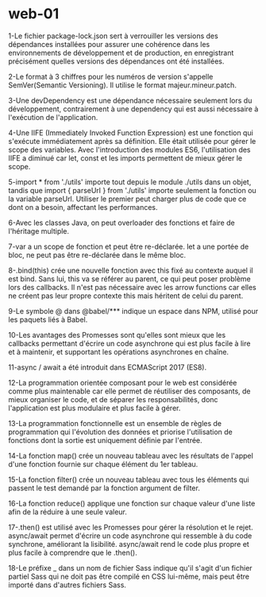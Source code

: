 # web-01
1-Le fichier package-lock.json sert à verrouiller les versions des dépendances installées pour assurer une cohérence dans les environnements de développement et de production, en enregistrant précisément quelles versions des dépendances ont été installées.

2-Le format à 3 chiffres pour les numéros de version s'appelle SemVer(Semantic Versioning). Il utilise le format majeur.mineur.patch.

3-Une devDependency est une dépendance nécessaire seulement lors du développement, contrairement à une dependency qui est aussi nécessaire à l'exécution de l'application.

4-Une IIFE (Immediately Invoked Function Expression) est une fonction qui s'exécute immédiatement après sa définition. Elle était utilisée pour gérer le scope des variables. Avec l'introduction des modules ES6, l'utilisation des IIFE a diminué car let, const et les imports permettent de mieux gérer le scope.

5-import * from './utils' importe tout depuis le module ./utils dans un objet, tandis que import { parseUrl } from './utils' importe seulement la fonction ou la variable parseUrl. Utiliser le premier peut charger plus de code que ce dont on a besoin, affectant les performances.

6-Avec les classes Java, on peut overloader des fonctions et faire de l'héritage multiple.

7-var a un scope de fonction et peut être re-déclarée. let a une portée de bloc, ne peut pas être re-déclarée dans le même bloc.

8-.bind(this) crée une nouvelle fonction avec this fixé au contexte auquel il est bind. Sans lui, this va se référer au parent, ce qui peut poser problème lors des callbacks. Il n'est pas nécessaire avec les arrow functions car elles ne créent pas leur propre contexte this mais héritent de celui du parent.

9-Le symbole @ dans @babel/*** indique un espace dans NPM, utilisé pour les paquets liés à Babel.

10-Les avantages des Promesses sont qu'elles sont mieux que les callbacks permettant d'écrire un code asynchrone qui est plus facile à lire et à maintenir, et supportant les opérations asynchrones en chaîne.

11-async / await a été introduit dans ECMAScript 2017 (ES8).

12-La programmation orientée composant pour le web est considérée comme plus maintenable car elle permet de réutiliser des composants, de mieux organiser le code, et de séparer les responsabilités, donc l'application est plus modulaire et plus facile à gérer.

13-La programmation fonctionnelle est un ensemble de règles de programmation qui l'évolution des données et priorise l'utilisation de fonctions dont la sortie est uniquement définie par l'entrée.

14-La fonction map() crée un nouveau tableau avec les résultats de l'appel d'une fonction fournie sur chaque élément du 1er tableau.

15-La fonction filter() crée un nouveau tableau avec tous les éléments qui passent le test demandé par la fonction argument de filter.

16-La fonction reduce() applique une fonction sur chaque valeur d'une liste afin de la réduire à une seule valeur.

17-.then() est utilisé avec les Promesses pour gérer la résolution et le rejet. async/await permet d'écrire un code asynchrone qui ressemble à du code synchrone, améliorant la lisibilité. async/await rend le code plus propre et plus facile à comprendre que le .then().

18-Le préfixe _ dans un nom de fichier Sass indique qu'il s'agit d'un fichier partiel Sass qui ne doit pas être compilé en CSS lui-même, mais peut être importé dans d'autres fichiers Sass.